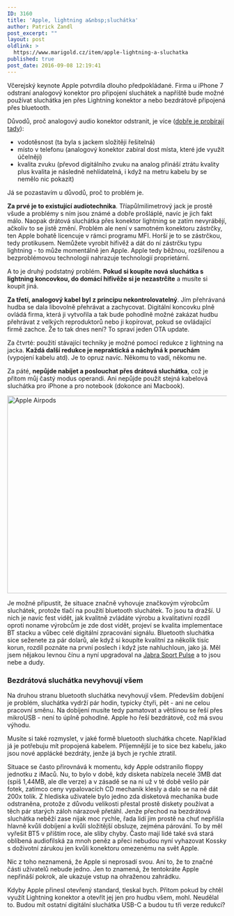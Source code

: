 ```yaml
---
ID: 3160
title: 'Apple, lightning a&nbsp;sluchátka'
author: Patrick Zandl
post_excerpt: ""
layout: post
oldlink: >
  https://www.marigold.cz/item/apple-lightning-a-sluchatka
published: true
post_date: 2016-09-08 12:19:41
---
```

<p>Včerejský keynote Apple potvrdila dlouho předpokládané. Firma u iPhone 7 odstraní analogový konektor pro připojení sluchátek a napříště bude možné používat sluchátka jen přes Lightning konektor a nebo bezdrátově připojená přes bluetooth.</p>

<!--more-->

<p>Důvodů, proč analogový audio konektor odstranit, je více (<a href="https://www.buzzfeed.com/johnpaczkowski/inside-iphone-7-why-apple-killed-the-headphone-jack?utm_term=.tcqDDAlNrd#.fnkppbmAn5">dobře je probírají tady</a>): </p>
<ul>
<li>vodotěsnost (ta byla s jackem složitěji řešitelná)</li>
<li>místo v telefonu (analogový konektor zabíral dost místa, které jde využít účelněji)</li>
<li>kvalita zvuku (převod digitálního zvuku na analog přináší ztrátu kvality plus kvalita je následně nehlídatelná, i když na metru kabelu by se nemělo nic pokazit)</li>
</ul>
<p>Já se pozastavím u důvodů, proč to problém je.</p>
<p><strong>Za prvé je to existující audiotechnika</strong>. Tříapůlmilimetrový jack je prostě všude a problémy s ním jsou známé a dobře prošláplé, navíc je jich fakt málo. Naopak drátová sluchátka přes konektor lightning se zatím nevyrábějí, ačkoliv to se jistě změní. Problém ale není v samotném konektoru zástrčky, ten Apple bohatě licencuje v rámci programu MFI. Horší je to se zástrčkou, tedy protikusem. Nemůžete vyrobit hifivěž a dát do ní zástrčku typu lightning - to může momentálně jen Apple. Apple tedy běžnou, rozšířenou a bezproblémovou technologii nahrazuje technologií proprietární.</p>
<p>A to je druhý podstatný problém. <strong>Pokud si koupíte nová sluchátka s lightning koncovkou, do domácí hifivěže si je nezastrčíte</strong> a musíte si koupit jiná.</p>
<p><strong>Za třetí, analogový kabel byl z principu nekontrolovatelný</strong>. Jím přehrávaná hudba se dala libovolně přehrávat a zachycovat. Digitální koncovku plně ovládá firma, která ji vytvořila a tak bude pohodlně možné zakázat hudbu přehrávat z velkých reproduktorů nebo ji kopírovat, pokud se ovládající firmě zachce. Že to tak dnes není? To spraví jeden OTA update.</p>
<p>Za čtvrté: použití stávající techniky je možné pomocí redukce z lightning na jacka. <strong>Každá další redukce je nepraktická a náchylná k poruchám</strong> (vypojení kabelu atd). Je to opruz navíc. Někomu to vadí, někomu ne.</p>
<p>Za páté, <strong>nepůjde nabíjet a poslouchat přes drátová sluchátka</strong>, což je přitom můj častý modus operandi. Ani nepůjde použít stejná kabelová sluchátka pro iPhone a pro notebook (dokonce ani Macbook).</p>
<p><img title="airpods_04.jpg" src="http://www.marigold.cz/wp-content/uploads/airpods_04.jpg" alt="Apple Airpods" width="559" height="454" border="0" /></p>
<p>Je možné připustit, že situace značně vyhovuje značkovým výrobcům sluchátek, protože tlačí na použití bluetooth sluchátek. To jsou ta dražší. U nich je navíc fest vidět, jak kvalitně zvládáte výrobu a kvalitativní rozdíl oproti noname výrobcům je zde dost vidět, projeví se kvalita implementace BT stacku a vůbec celé digitální zpracování signálu. Bluetooth sluchátka sice seženete za pár dolarů, ale když si koupíte kvalitní za několik tisíc korun, rozdíl poznáte na první poslech i když jste nahluchloun, jako já. Měl jsem nějakou levnou čínu a nyní upgradoval na <a href="http://www.jabra.cz/sports-headphones/jabra-sport-pulse-wireless">Jabra Sport Pulse</a> a to jsou nebe a dudy.</p>
<h3>Bezdrátová sluchátka nevyhovují všem</h3>
<p>Na druhou stranu bluetooth sluchátka nevyhovují všem. Především dobíjení je problém, sluchátka vydrží pár hodin, typicky čtyři, pět - ani ne celou pracovní směnu. Na dobíjení musíte tedy pamatovat a většinou se řeší přes mikroUSB - není to úplně pohodlné. Apple ho řeší bezdrátově, což má svou výhodu.</p>
<p>Musíte si také rozmyslet, v jaké formě bluetooth sluchátka chcete. Například já je potřebuju mít propojená kabelem. Příjemnější je to sice bez kabelu, jako jsou nové applácké bezdráty, jenže já bych je rychle ztratil.</p>
<p>Situace se často přirovnává k momentu, kdy Apple odstranilo floppy jednotku z iMaců. Nu, to bylo v době, kdy disketa nabízela necelé 3MB dat (spíš 1,44MB, ale dle verze) a v zásadě se na ni už v té době vešlo pár fotek, zatímco ceny vypalovacích CD mechanik klesly a dalo se na ně dát 200x tolik. Z hlediska uživatele bylo jedno zda disketová mechanika bude odstraněna, protože z důvodu velikosti přestal prostě diskety používat a těch pár starých záloh nárazově přetáhl. Jenže přechod na bezdrátová sluchátka neběží zase nijak moc rychle, řada lidí jim prostě na chuť nepřišla hlavně kvůli dobíjení a kvůli složitější obsluze, zejména párování. To by měl vyřešit BT5 v příštím roce, ale sliby chyby. Často mají lidé také svá stará oblíbená audiofilská za mnoh peněz a přeci nebudou nyní vyhazovat Kossky s doživotní zárukou jen kvůli konektoru omezenému na svět Apple.</p>
<p>Nic z toho neznamená, že Apple si neprosadí svou. Ani to, že to značné části uživatelů nebude jedno. Jen to znamená, že tentokráte Apple nepřináší pokrok, ale ukazuje vstup na ohraženou zahrádku.</p>
<p>Kdyby Apple přinesl otevřený standard, tleskal bych. Přitom pokud by chtěl využít Lightning konektor a otevřít jej jen pro hudbu všem, mohl. Neudělal to. Budou mít ostatní digitální sluchátka USB-C a budou tu tři verze redukcí?</p>